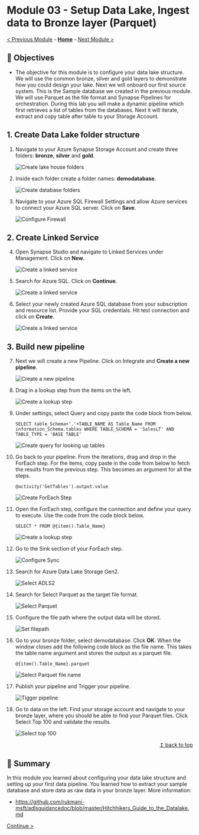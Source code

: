 # Module 03 - Setup Data Lake, Ingest data to Bronze layer (Parquet)

[< Previous Module](../module02/module02.md) - **[Home](../README.md)** - [Next Module >](../module04/module04.md)

## :dart: Objectives

* The objective for this module is to configure your data lake structure. We will use the common bronze, silver and gold layers to demonstrate how you could design your lake. Next we will onboard our first source system. This is the Sample database we created in the previous module. We will use Parquet as the file format and Synapse Pipelines for orchestration. During this lab you will make a dynamic pipeline which first retrieves a list of tables from the databases. Next it will iterate, extract and copy table after table to your Storage Account.

## 1. Create Data Lake folder structure

1. Navigate to your Azure Synapse Storage Account and create three folders: **bronze**, **silver** and **gold**.

    ![Create lake house folders](../module03/screen01.png)  

2. Inside each folder create a folder names: **demodatabase**.

    ![Create database folders](../module03/screen02.png)  

3. Navigate to your Azure SQL Firewall Settings and allow Azure services to connect your Azure SQL server. Click on **Save**.

    ![Configure Firewall](../module03/screen02a.png)

## 2. Create Linked Service

4. Open Synapse Studio and navigate to Linked Services under Management. Click on **New**.

    ![Create a linked service](../module03/screen03.png)  

5. Search for Azure SQL. Click on **Continue**.

    ![Create a linked service](../module03/screen04.png)

6. Select your newly created Azure SQL database from your subscription and resource list. Provide your SQL credentials. Hit test connection and click on **Create**.

    ![Create a linked service](../module03/screen05.png)

## 3. Build new pipeline

7. Next we will create a new Pipeline. Click on Integrate and **Create a new pipeline**.

    ![Create a new pipeline](../module03/screen06.png) 

8. Drag in a lookup step from the items on the left.

    ![Create a lookup step](../module03/screen07.png)

9. Under settings, select Query and copy paste the code block from below.

    `SELECT table_Schema+'.'+TABLE_NAME AS Table_Name FROM information_Schema.tables WHERE TABLE_SCHEMA = 'SalesLT' AND TABLE_TYPE = 'BASE TABLE'`

    ![Create query for looking up tables](../module03/screen08.png)

10. Go back to your pipeline. From the iterations, drag and drop in the ForEach step. For the items, copy paste in the code from below to fetch the results from the previous step. This becomes an argument for all the steps.

    `@activity('GetTables').output.value`

    ![Create ForEach Step](../module03/screen09.png)   

11. Open the ForEach step, configure the connection and define your query to execute. Use the code from the code block below.

    `SELECT * FROM @{item().Table_Name}`

    ![Create a lookup step](../module03/screen10.png)

12. Go to the Sink section of your ForEach step.

    ![Configure Sync](../module03/screen11.png)

13. Search for Azure Data Lake Storage Gen2.

    ![Select ADLS2](../module03/screen12.png)

14. Search for Select Parquet as the target file format.

    ![Select Parquet](../module03/screen12a.png)

15. Configure the file path where the output data will be stored.

    ![Set filepath](../module03/screen12b.png)    

16. Go to your bronze folder, select demodatabase. Click **OK**. When the window closes add the following code block as the file name. This takes the table name argument and stores the output as a parquet file.

    `@{item().Table_Name}.parquet`

    ![Select Parquet file name](../module03/screen12c.png)   

17. Publish your pipeline and Trigger your pipeline.

    ![Tigger pipeline](../module03/screen17.png)

18. Go to data on the left. Find your storage account and navigate to your bronze layer, where you should be able to find your Parquet files. Click Select Top 100 and validate the results.

    ![Select top 100](../module03/screen18.png)

<div align="right"><a href="#module-03---setup-data-lake-ingest-data-to-bronze-layer-parquet">↥ back to top</a></div>

## :tada: Summary

In this module you learned about configuring your data lake structure and setting up your first data pipeline. You learned how to extract your sample database and store data as raw data in your bronze layer. More information:

- https://github.com/rukmani-msft/adlsguidancedoc/blob/master/Hitchhikers_Guide_to_the_Datalake.md

[Continue >](../module04/module04.md)